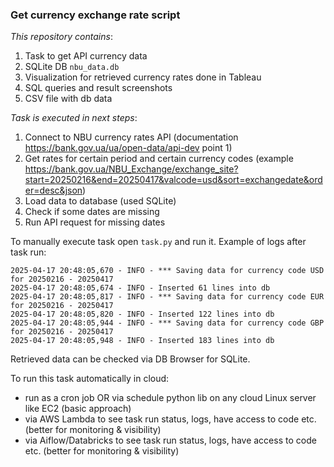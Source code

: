 ### Get currency exchange rate script

*This repository contains*:
1. Task to get API currency data
2. SQLite DB `nbu_data.db`
3. Visualization for retrieved currency rates done in Tableau
4. SQL queries and result screenshots
5. CSV file with db data

*Task is executed in next steps*:
1. Connect to NBU currency rates API (documentation https://bank.gov.ua/ua/open-data/api-dev point 1)
2. Get rates for certain period and certain currency codes (example https://bank.gov.ua/NBU_Exchange/exchange_site?start=20250216&end=20250417&valcode=usd&sort=exchangedate&order=desc&json)
3. Load data to database (used SQLite)
4. Check if some dates are missing
5. Run API request for missing dates

To manually execute task open `task.py` and run it.
Example of logs after task run:
```
2025-04-17 20:48:05,670 - INFO - *** Saving data for currency code USD for 20250216 - 20250417
2025-04-17 20:48:05,674 - INFO - Inserted 61 lines into db
2025-04-17 20:48:05,817 - INFO - *** Saving data for currency code EUR for 20250216 - 20250417
2025-04-17 20:48:05,820 - INFO - Inserted 122 lines into db
2025-04-17 20:48:05,944 - INFO - *** Saving data for currency code GBP for 20250216 - 20250417
2025-04-17 20:48:05,948 - INFO - Inserted 183 lines into db
```
Retrieved data can be checked via DB Browser for SQLite.

To run this task automatically in cloud:
- run as a cron job OR via schedule python lib on any cloud Linux server like EC2 (basic approach)
- via AWS Lambda to see task run status, logs, have access to code etc. (better for monitoring & visibility)
- via Aiflow/Databricks to see task run status, logs, have access to code etc. (better for monitoring & visibility)

